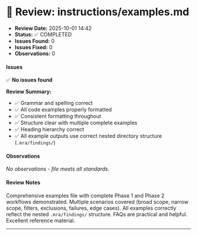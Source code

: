 # 📄 Review: instructions/examples.md

- **Review Date:** 2025-10-01 14:42
- **Status:** ✅ COMPLETED
- **Issues Found:** 0
- **Issues Fixed:** 0
- **Observations:** 0

#### Issues

✅ **No issues found**

**Review Summary:**

- ✅ Grammar and spelling correct
- ✅ All code examples properly formatted
- ✅ Consistent formatting throughout
- ✅ Structure clear with multiple complete examples
- ✅ Heading hierarchy correct
- ✅ All example outputs use correct nested directory structure (`.mra/findings/`)

#### Observations

_No observations - file meets all standards._

#### Review Notes

Comprehensive examples file with complete Phase 1 and Phase 2 workflows demonstrated. Multiple scenarios covered (broad scope, narrow scope, filters, exclusions, failures, edge cases). All examples correctly reflect the nested `.mra/findings/` structure. FAQs are practical and helpful. Excellent reference material.

---
